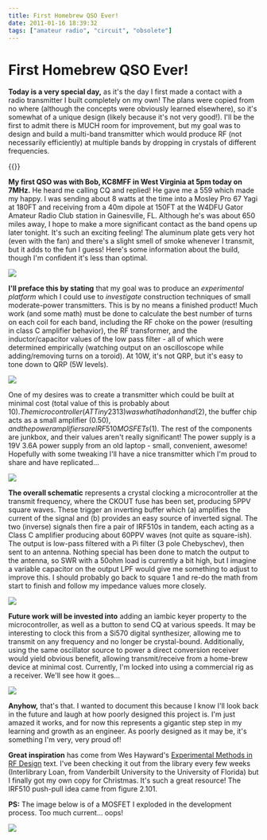 ```yaml
---
title: First Homebrew QSO Ever!
date: 2011-01-16 18:39:32
tags: ["amateur radio", "circuit", "obsolete"]
---
```


# First Homebrew QSO Ever!

__Today is a very special day,__ as it's the day I first made a contact with a radio transmitter I built completely on my own! The plans were copied from no where (although the concepts were obviously learned elsewhere), so it's somewhat of a unique design (likely because it's not very good!). I'll be the first to admit there is MUCH room for improvement, but my goal was to design and build a multi-band transmitter which would produce RF (not necessarily efficiently) at multiple bands by dropping in crystals of different frequencies.

{{<youtube u4nI0cwSP0Q>}}

__My first QSO was with Bob, KC8MFF in West Virginia at 5pm today on 7MHz.__ He heard me calling CQ and replied! He gave me a 559 which made my happy. I was sending about 8 watts at the time into a Mosley Pro 67 Yagi at 180FT and receiving from a 40m dipole at 150FT at the W4DFU Gator Amateur Radio Club station in Gainesville, FL.  Although he's was about 650 miles away, I hope to make a more significant contact as the band opens up later tonight. It's such an exciting feeling! The aluminum plate gets very hot (even with the fan) and there's a slight smell of smoke whenever I transmit, but it adds to the fun I guess!  Here's some information about the build, though I'm confident it's less than optimal.

<div class="text-center img-border">

![](https://swharden.com/static/2011/01/16/IMG_4946.jpg)

</div>

__I'll preface this by stating__ that my goal was to produce an _experimental platform_ which I could use to _investigate_ construction techniques of small moderate-power transmitters. This is by no means a finished product! Much work (and some math) must be done to calculate the best number of turns on each coil for each band, including the RF choke on the power (resulting in class C amplifier behavior), the RF transformer, and the inductor/capacitor values of the low pass filter - all of which were determined empirically (watching output on an oscilloscope while adding/removing turns on a toroid). At 10W, it's not QRP, but it's easy to tone down to QRP (5W levels). 

<div class="text-center">

![](https://swharden.com/static/2011/01/16/30m_40m_80m_transmitter_10watt_aj4vd.jpg)

</div>

One of my desires was to create a transmitter which could be built at minimal cost (total value of this is probably about $10). The microcontroller (ATTiny2313) was what I had on hand ($2), the buffer chip acts as a small amplifier ($0.50), and the power amplifiers are IRF510 MOSFETs ($1). The rest of the components are junkbox, and their values aren't really significant! The power supply is a 19V 3.6A power supply from an old laptop - small, convenient, awesome! Hopefully with some tweaking I'll have a nice transmitter which I'm proud to share and have replicated...

<div class="text-center img-border">

![](https://swharden.com/static/2011/01/16/IMG_4928.jpg)

</div>

__The overall schematic__ represents a crystal clocking a microcontroller at the transmit frequency, where the CKOUT fuse has been set, producing 5PPV square waves. These trigger an inverting buffer which (a) amplifies the current of the signal and (b) provides an easy source of inverted signal. The two (inverse) signals then fire a pair of IRF510s in tandem, each acting as a Class C amplifier producing about 60PPV waves (not quite as square-ish). The output is low-pass filtered with a Pi filter (3 pole Chebyschev), then sent to an antenna. Nothing special has been done to match the output to the antenna, so SWR with a 50ohm load is currently a bit high, but I imagine a variable capacitor on the output LPF would give me something to adjust to improve this. I should probably go back to square 1 and re-do the math from start to finish and follow my impedance values more closely.

<div class="text-center img-border">

![](https://swharden.com/static/2011/01/16/IMG_4939.jpg)

</div>

__Future work will be invested into__ adding an iambic keyer property to the microcontroller, as well as a button to send CQ at various speeds. It may be interesting to clock this from a Si570 digital synthesizer, allowing me to transmit on any frequency and no longer be crystal-bound. Additionally, using the same oscillator source to power a direct conversion receiver would yield obvious benefit, allowing transmit/receive from a home-brew device at minimal cost. Currently, I'm locked into using a commercial rig as a receiver. We'll see how it goes... 

<div class="text-center img-border">

![](https://swharden.com/static/2011/01/16/IMG_4940.jpg)

</div>

__Anyhow,__ that's that. I wanted to document this because I know I'll look back in the future and laugh at how poorly designed this project is. I'm just amazed it works, and for now this represents a gigantic step step in my learning and growth as an engineer. As poorly designed as it may be, it's something I'm very, very proud of!

__Great inspiration__ has come from Wes Hayward's [Experimental Methods in RF Design](http://www.amazon.com/Experimental-Methods-Design-Wes-Hayward/dp/087259923X/ref=sr_1_1?ie=UTF8&s=books&qid=1295289709&sr=8-1) text. I've been checking it out from the library every few weeks (Interlibrary Loan, from Vanderbilt University to the University of Florida) but I finally got my own copy for Christmas. It's such a great resource! The IRF510 push-pull idea came from figure 2.101.

__PS:__ The image below is of a MOSFET I exploded in the development process. Too much current... oops!

<div class="text-center img-border">

![](https://swharden.com/static/2011/01/16/mosfet_die.jpg)

</div>